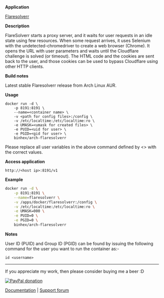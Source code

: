 **Application**

[Flaresolverr](https://github.com/FlareSolverr/FlareSolverr)

**Description**

FlareSolverr starts a proxy server, and it waits for user requests in an idle state using few resources. When some request arrives, it uses Selenium with the undetected-chromedriver to create a web browser (Chrome). It opens the URL with user parameters and waits until the Cloudflare challenge is solved (or timeout). The HTML code and the cookies are sent back to the user, and those cookies can be used to bypass Cloudflare using other HTTP clients.

**Build notes**

Latest stable Flaresolverr release from Arch Linux AUR.

**Usage**

```text
docker run -d \
    -p 8191:8191 \
    --name=<container name> \
    -v <path for config files>:/config \
    -v /etc/localtime:/etc/localtime:ro \
    -e UMASK=<umask for created files> \
    -e PUID=<uid for user> \
    -e PGID=<gid for user> \
    binhex/arch-flaresolverr
```

Please replace all user variables in the above command defined by <> with the correct values.

**Access application**

`http://<host ip>:8191/v1`

**Example**

```bash
docker run -d \
    -p 8191:8191 \
    --name=flaresolverr \
    -v /apps/docker/flaresolverr:/config \
    -v /etc/localtime:/etc/localtime:ro \
    -e UMASK=000 \
    -e PUID=0 \
    -e PGID=0 \
    binhex/arch-flaresolverr
```

**Notes**

User ID (PUID) and Group ID (PGID) can be found by issuing the following command for the user you want to run the container as:-

```text
id <username>
```

___
If you appreciate my work, then please consider buying me a beer  :D

[![PayPal donation](https://www.paypal.com/en_US/i/btn/btn_donate_SM.gif)](https://www.paypal.com/cgi-bin/webscr?cmd=_s-xclick&hosted_button_id=MM5E27UX6AUU4)

[Documentation](https://github.com/binhex/documentation) | [Support forum](https://forums.unraid.net/topic/155853-support-binhex-flaresolverr/)